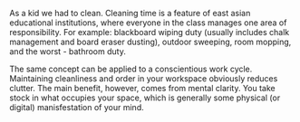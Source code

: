 As a kid we had to clean.
Cleaning time is a feature of east asian educational institutions, where everyone in the class manages one area of responsibility. For example: blackboard wiping duty (usually includes chalk management and board eraser dusting), outdoor sweeping, room mopping, and the worst - bathroom duty. 

The same concept can be applied to a conscientious work cycle. Maintaining cleanliness and order in your workspace obviously reduces clutter. The main benefit, however, comes from mental clarity. You take stock in what occupies your space, which is generally some physical (or digital) manisfestation of your mind. 
